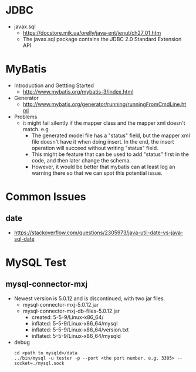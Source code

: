 # JDBC
* javax.sql
  * https://docstore.mik.ua/orelly/java-ent/jenut/ch27_01.htm
  * The javax.sql package contains the JDBC 2.0 Standard Extension API
  
# MyBatis
* Introduction and Gettting Started
  * http://www.mybatis.org/mybatis-3/index.html
* Generator
  * http://www.mybatis.org/generator/running/runningFromCmdLine.html
* Problems
  * it might fail silently if the mapper class and the mapper xml doesn't match. e.g
    * The generated model file has a "status" field, but the mapper xml file doesn't have it when doing insert. In the end, the insert operation will succeed without writing "status" field.
    * This might be feature that can be used to add "status" first in the code, and then later change the schema. 
    * However, it would be better that mybatis can at least log an warning there so that we can spot this potential issue.
  
# Common Issues
## date
* https://stackoverflow.com/questions/2305973/java-util-date-vs-java-sql-date

# MySQL Test
## mysql-connector-mxj
* Newest version is 5.0.12 and is discontinued, with two jar files.
  * mysql-connector-mxj-5.0.12.jar
  * mysql-connector-mxj-db-files-5.0.12.jar
    * created: 5-5-9/Linux-x86_64/
    * inflated: 5-5-9/Linux-x86_64/mysql
    * inflated: 5-5-9/Linux-x86_64/version.txt
    * inflated: 5-5-9/Linux-x86_64/mysqld
* debug
  ```
  cd <path to mysqld>/data
  ../bin/mysql -u tester -p --port <the port number, e.g. 3305> --socket=./mysql.sock
  ```
